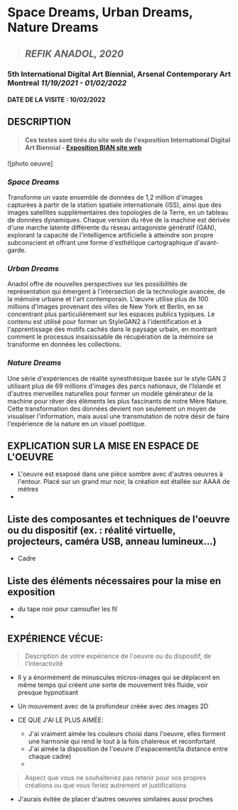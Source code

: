 # Space Dreams, Urban Dreams, Nature Dreams

>## *REFIK ANADOL, 2020* 


### 5th International Digital Art Biennial, Arsenal Contemporary Art Montreal *11/19/2021 - 01/02/2022*




#### DATE DE LA VISITE : 10/02/2022

## DESCRIPTION 
>#### Ces textes sont tirés du site web de l'exposition International Digital Art Biennial - [Exposition BIAN site web](https://www.elektramontreal.ca/bian2021-refik-anadol?lang=fr)

![photo oeuvre]

### _Space Dreams_ 
Transforme un vaste ensemble de données de 1,2 million d'images capturées à partir de la station spatiale internationale (ISS), ainsi que des images satellites supplémentaires des topologies de la Terre, en un tableau de données dynamiques. Chaque version du rêve de la machine est dérivée d'une marche latente différente du réseau antagoniste génératif (GAN), explorant la capacité de l'intelligence artificielle à atteindre son propre subconscient et offrant une forme d'esthétique cartographique d'avant-garde.
  
### _Urban Dreams_ 
Anadol offre de nouvelles perspectives sur les possibilités de représentation qui émergent à l'intersection de la technologie avancée, de la mémoire urbaine et l'art contemporain. L'œuvre utilise plus de 100 millions d'images provenant des villes de New York et Berlin, en se concentrant plus particulièrement sur les espaces publics typiques. Le contenu est utilisé pour former un StyleGAN2 à l'identification et à l'apprentissage des motifs cachés dans le paysage urbain, en montrant comment le processus insaisissable de récupération de la mémoire se transforme en données les collections. 
  
### _Nature Dreams_
Une série d'expériences de réalité synesthésique basée sur le style GAN 2 utilisant plus de 69 millions d'images des parcs nationaux, de l'Islande et d'autres merveilles naturelles pour former un modèle générateur de la machine pour rêver des éléments les plus fascinants de notre Mère Nature. Cette transformation des données devient non seulement un moyen de visualiser l'information, mais aussi une transmutation de notre désir de faire l'expérience de la nature en un visuel poétique.

## EXPLICATION SUR LA MISE EN ESPACE DE L'OEUVRE
- L'oeuvre est esxposé dans une pièce sombre avec d'autres oeuvres à l'entour. Placé sur un grand mur noir, la création est étallée sur AAAA de mètres
-  

## Liste des composantes et techniques de l'oeuvre ou du dispositif (ex. : réalité virtuelle, projecteurs, caméra USB, anneau lumineux...)
- Cadre 

## Liste des éléments nécessaires pour la mise en exposition  
- du tape noir pour camoufler les fil
- 

## EXPÉRIENCE VÉCUE:

> Description de votre expérience de l'oeuvre ou du dispositif, de l'interactivité
- Il y a énormément de minuscules micros-images qui se déplacent en même temps qui créent une sorte de mouvement très fluide, voir presque hypnotisant
- Un mouvement avec de la profondeur créée avec des images 2D    

- CE QUE J'AI LE PLUS AIMÉE:
  - J'ai vraiment aimée les couleurs choisi dans l'oeuvre, elles forment une harmonie qui rend le tout à la fois chalereux et reconfortant
  - J'ai aimée la disposition de l'oeuvre (l'espacement/la distance entre chaque cadre)
  -  
 

> Aspect que vous ne souhaiteriez pas retenir pour vos propres créations ou que vous feriez autrement et justifications
- J'aurais évitée de placer d'autres oeuvres similaires aussi proches  

